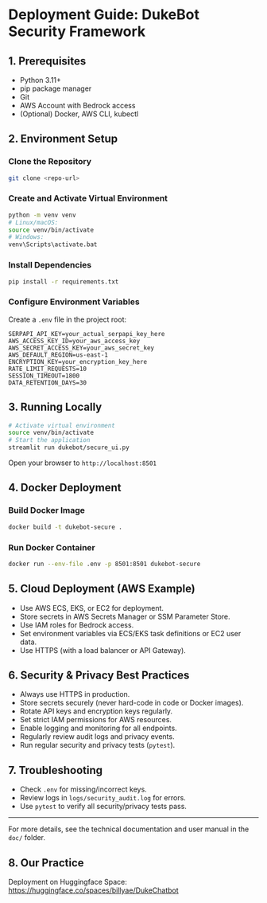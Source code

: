 # Deployment Guide: DukeBot Security Framework

## 1. Prerequisites
- Python 3.11+
- pip package manager
- Git
- AWS Account with Bedrock access
- (Optional) Docker, AWS CLI, kubectl

## 2. Environment Setup

### Clone the Repository
```bash
git clone <repo-url>
```

### Create and Activate Virtual Environment
```bash
python -m venv venv
# Linux/macOS:
source venv/bin/activate
# Windows:
venv\Scripts\activate.bat
```

### Install Dependencies
```bash
pip install -r requirements.txt
```

### Configure Environment Variables
Create a `.env` file in the project root:
```
SERPAPI_API_KEY=your_actual_serpapi_key_here
AWS_ACCESS_KEY_ID=your_aws_access_key
AWS_SECRET_ACCESS_KEY=your_aws_secret_key
AWS_DEFAULT_REGION=us-east-1
ENCRYPTION_KEY=your_encryption_key_here
RATE_LIMIT_REQUESTS=10
SESSION_TIMEOUT=1800
DATA_RETENTION_DAYS=30
```

## 3. Running Locally
```bash
# Activate virtual environment
source venv/bin/activate
# Start the application
streamlit run dukebot/secure_ui.py
```
Open your browser to `http://localhost:8501`

## 4. Docker Deployment

### Build Docker Image
```bash
docker build -t dukebot-secure .
```

### Run Docker Container
```bash
docker run --env-file .env -p 8501:8501 dukebot-secure
```

## 5. Cloud Deployment (AWS Example)
- Use AWS ECS, EKS, or EC2 for deployment.
- Store secrets in AWS Secrets Manager or SSM Parameter Store.
- Use IAM roles for Bedrock access.
- Set environment variables via ECS/EKS task definitions or EC2 user data.
- Use HTTPS (with a load balancer or API Gateway).

## 6. Security & Privacy Best Practices
- Always use HTTPS in production.
- Store secrets securely (never hard-code in code or Docker images).
- Rotate API keys and encryption keys regularly.
- Set strict IAM permissions for AWS resources.
- Enable logging and monitoring for all endpoints.
- Regularly review audit logs and privacy events.
- Run regular security and privacy tests (`pytest`).

## 7. Troubleshooting
- Check `.env` for missing/incorrect keys.
- Review logs in `logs/security_audit.log` for errors.
- Use `pytest` to verify all security/privacy tests pass.

---
For more details, see the technical documentation and user manual in the `doc/` folder. 

## 8. Our Practice
Deployment on Huggingface Space: https://huggingface.co/spaces/billyae/DukeChatbot